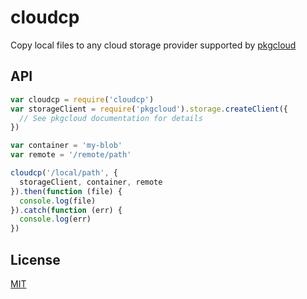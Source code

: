 cloudcp
=======

Copy local files to any cloud storage provider supported by [pkgcloud](https://github.com/pkgcloud/pkgcloud#storage)

API
---

```javascript
var cloudcp = require('cloudcp')
var storageClient = require('pkgcloud').storage.createClient({
  // See pkgcloud documentation for details
})

var container = 'my-blob'
var remote = '/remote/path'

cloudcp('/local/path', {
  storageClient, container, remote
}).then(function (file) {
  console.log(file)
}).catch(function (err) {
  console.log(err)
})
```

License
-------

[MIT](https://github.com/Zertz/cloudcp/blob/master/LICENSE)
